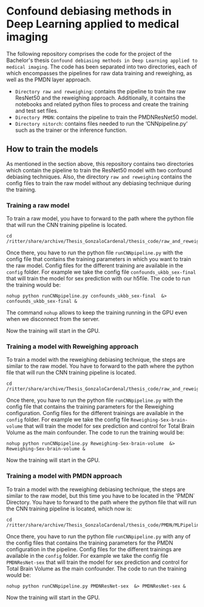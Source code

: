 # Confound debiasing methods in Deep Learning applied to medical imaging

The following repository comprises the code for the project of the Bachelor's thesis `Confound debiasing methods in Deep Learning applied to medical imaging`. 
The code has been separated into two directories, each of which encompasses the pipelines for raw data training and reweighing, as well as the PMDN layer approach.
- `Directory raw and reweighing`: contains the pipeline to train the raw ResNet50 and the reweighing approach. Additionally, it contains the notebooks and related python files to process and create the training and test set files.
- `Directory PMDN`: contains the pipeline to train the PMDNResNet50 model.
- `Directory nitorch`: contains files needed to run the ‘CNNpipeline.py‘ such as the trainer
or the inference function.


## How to train the models

As mentioned in the section above, this repository contains two directories which contain the pipeline to train the ResNet50 model with two confound debiasing techniques. Also, the directory `raw and reweighing` contains the config files to train the raw model without any debiasing technique during the training. 

### Training a raw model

To train a raw model, you have to forward to the path where the python file that will run the CNN training pipeline is located. 
```
cd /ritter/share/archive/Thesis_GonzaloCardenal/thesis_code/raw_and_reweighing/CNNpipeline/
```
Once there, you have to run the python file `runCNNpipeline.py` with the config file that contains the training parameters in which you want to train the raw model. Config files for the different training are available in the `config` folder. For example we take the config file `confounds_ukbb_sex-final` that will train the model for sex prediction with our h5file. The code to run the training would be:
```
nohup python runCNNpipeline.py confounds_ukbb_sex-final  &> confounds_ukbb_sex-final &
```
The command `nohup` allows to keep the training running in the GPU even when we disconnect from the server.

Now the training will start in the GPU. 

### Training a model with Reweighing approach

To train a model with the reweighing debiasing technique, the steps are similar to the raw model. You have to forward to the path where the python file that will run the CNN training pipeline is located. 
```
cd /ritter/share/archive/Thesis_GonzaloCardenal/thesis_code/raw_and_reweighing/CNNpipeline/
```
Once there, you have to run the python file `runCNNpipeline.py` with the config file that contains the training parameters for the Reweighing configuration. Config files for the different trainings are available in the `config` folder. For example we take the config file `Reweighing-Sex-brain-volume` that will train the model for sex prediction and control for Total Brain Volume as the main confounder. The code to run the training would be:
```
nohup python runCNNpipeline.py Reweighing-Sex-brain-volume  &> Reweighing-Sex-brain-volume &
```

Now the training will start in the GPU. 

### Training a model with PMDN approach

To train a model with the reweighing debiasing technique, the steps are similar to the raw model, but this time you have to be located in the 'PMDN` Directory. You have to forward to the path where the python file that will run the CNN training pipeline is located, which now is:
```
cd /ritter/share/archive/Thesis_GonzaloCardenal/thesis_code/PMDN/MLPipeline/CNNPipeline/
```
Once there, you have to run the python file `runCNNpipeline.py` with any of the config files that contains the training parameters for the PMDN configuration in the pipeline. Config files for the different trainings are available in the `config` folder. For example we take the config file `PMDNResNet-sex` that will train the model for sex prediction and control for Total Brain Volume as the main confounder. The code to run the training would be:
```
nohup python runCNNpipeline.py PMDNResNet-sex  &> PMDNResNet-sex &
```

Now the training will start in the GPU. 
